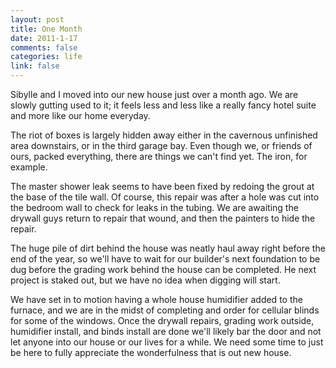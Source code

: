 ```yaml
--- 
layout: post
title: One Month
date: 2011-1-17
comments: false
categories: life
link: false
---
```

Sibylle and I moved into our new house just over a month ago. We are slowly gutting used to it; it feels less and less like a really fancy hotel suite and more like our home everyday.

The riot of boxes is largely hidden away either in the cavernous unfinished area downstairs, or in the third garage bay. Even though we, or friends of ours, packed everything, there are things we can't find yet. The iron, for example.

The master shower leak seems to have been fixed by redoing the grout at the base of the tile wall. Of course, this repair was after a hole was cut into the bedroom wall to check for leaks in the tubing. We are awaiting the drywall guys return to repair that wound, and then the painters to hide the repair.

The huge pile of dirt behind the house was neatly haul away right before the end of the year, so we'll have to wait for our builder's next foundation to be dug before the grading work behind the house can be completed. He next project is staked out, but we have no idea when digging will start.

We have set in to motion having a whole house humidifier added to the furnace, and we are in the midst of completing and order for cellular blinds for some of the windows. Once the drywall repairs, grading work outside, humidifier install, and binds install are done we'll likely bar the door and not let anyone into our house or our lives for a while. We need some time to just be here to fully appreciate the wonderfulness that is out new house.
